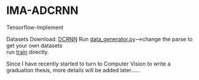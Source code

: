 # IMA-ADCRNN
Tensorflow-Implement

Datasets Download: [DCRNN](https://github.com/liyaguang/DCRNN) Run [data_generator.py](data/data_generator)-->change the parse to get your own datasets  
run [train](train.py) directly.  

Since I have recently started to turn to Computer Vision to write a graduation thesis, more details will be added later......
